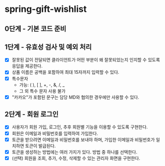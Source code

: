 # spring-gift-wishlist

## 0단계 - 기본 코드 준비

## 1단계 - 유효성 검사 및 예외 처리 
- [x] 잘못된 값이 전달되면 클라이언트가 어떤 부분이 왜 잘못되었는지 인지할 수 있도록 응답을 제공한다.
- [x] 상품 이름은 공백을 포함하여 최대 15자까지 입력할 수 있다.
- [x] 특수문자
  - 가능: ( ), [ ], +, -, &, /, _
  - 그 외 특수 문자 사용 불가
- [x] "카카오"가 포함된 문구는 담당 MD와 협의한 경우에만 사용할 수 있다.

## 2단계 - 회원 로그인
- [x] 사용자가 회원 가입, 로그인, 추후 회원별 기능을 이용할 수 있도록 구현한다.
- [x] 회원은 이메일과 비밀번호를 입력하여 가입한다. 
- [x] 토큰을 받으려면 이메일과 비밀번호를 보내야 하며, 가입한 이메일과 비밀번호가 일치하면 토큰이 발급된다. 
- [x] 토큰을 생성하는 방법에는 여러 가지가 있다. 방법 중 하나를 선택한다.
- [x] (선택) 회원을 조회, 추가, 수정, 삭제할 수 있는 관리자 화면을 구현한다.